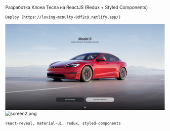 Разработка Клона Тесла на ReactJS (Redux + Styled Components)

```
Deploy (https://loving-mcnulty-0df2c9.netlify.app/)
```

![screen1.png](screen1.png)
![screen2.png](screen2.png)

```
react-reveal, material-ui, redux, styled-components
```
